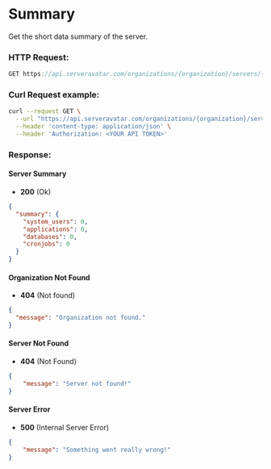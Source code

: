 # Summary

Get the short data summary of the server.


### HTTP Request:

```js
GET https://api.serveravatar.com/organizations/{organization}/servers/{server}/summary
```

### Curl Request example:

```sh
curl --request GET \
  --url "https://api.serveravatar.com/organizations/{organization}/servers/{server}/summary" \
  --header 'content-type: application/json' \
  --header 'Authorization: <YOUR API TOKEN>'
```

### Response:

#### Server Summary
- __200__ (Ok)

``` json
{
  "summary": {
    "system_users": 0,
    "applications": 0,
    "databases": 0,
    "cronjobs": 0
  }
}
```

#### Organization Not Found
- __404__ (Not found)

```json
{
  "message": "Organization not found."
}
```

#### Server Not Found
- __404__ (Not Found)

```json
{
    "message": "Server not found!"
}
```

#### Server Error
- __500__ (Internal Server Error)

```json
{
    "message": "Something went really wrong!"
}
```